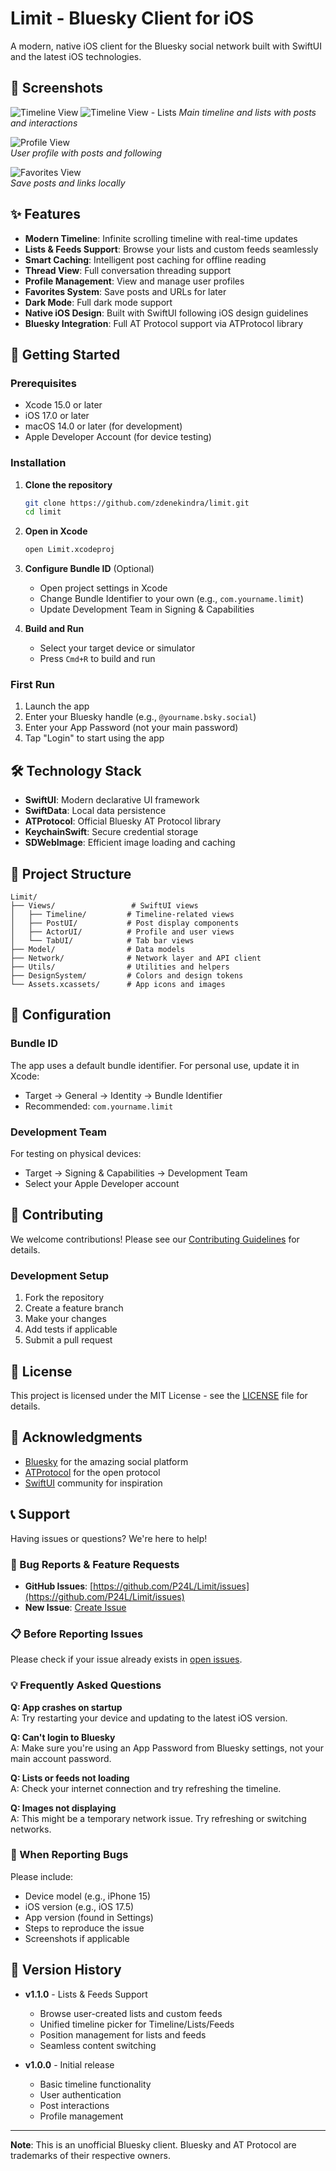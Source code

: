 # Limit - Bluesky Client for iOS

A modern, native iOS client for the Bluesky social network built with SwiftUI and the latest iOS technologies.

## 📱 Screenshots

<!-- Add your screenshots here -->
<!-- 
To add screenshots:
1. Take screenshots in Xcode simulator (Cmd+Shift+4)
2. Save them to screenshots/ folder
3. Update these placeholders with actual image paths
-->

![Timeline View](Images/Img1.png) 
![Timeline View - Lists](Images/Img4.png)
*Main timeline and lists with posts and interactions*

![Profile View](Images/Img2.png)  
*User profile with posts and following*

![Favorites View](Images/Img3.png)  
*Save posts and links locally*

## ✨ Features

- **Modern Timeline**: Infinite scrolling timeline with real-time updates
- **Lists & Feeds Support**: Browse your lists and custom feeds seamlessly
- **Smart Caching**: Intelligent post caching for offline reading
- **Thread View**: Full conversation threading support
- **Profile Management**: View and manage user profiles
- **Favorites System**: Save posts and URLs for later
- **Dark Mode**: Full dark mode support
- **Native iOS Design**: Built with SwiftUI following iOS design guidelines
- **Bluesky Integration**: Full AT Protocol support via ATProtocol library

## 🚀 Getting Started

### Prerequisites

- Xcode 15.0 or later
- iOS 17.0 or later
- macOS 14.0 or later (for development)
- Apple Developer Account (for device testing)

### Installation

1. **Clone the repository**
   ```bash
   git clone https://github.com/zdenekindra/limit.git
   cd limit
   ```

2. **Open in Xcode**
   ```bash
   open Limit.xcodeproj
   ```

3. **Configure Bundle ID** (Optional)
   - Open project settings in Xcode
   - Change Bundle Identifier to your own (e.g., `com.yourname.limit`)
   - Update Development Team in Signing & Capabilities

4. **Build and Run**
   - Select your target device or simulator
   - Press `Cmd+R` to build and run

### First Run

1. Launch the app
2. Enter your Bluesky handle (e.g., `@yourname.bsky.social`)
3. Enter your App Password (not your main password)
4. Tap "Login" to start using the app

## 🛠️ Technology Stack

- **SwiftUI**: Modern declarative UI framework
- **SwiftData**: Local data persistence
- **ATProtocol**: Official Bluesky AT Protocol library
- **KeychainSwift**: Secure credential storage
- **SDWebImage**: Efficient image loading and caching

## 📁 Project Structure

```
Limit/
├── Views/                 # SwiftUI views
│   ├── Timeline/         # Timeline-related views
│   ├── PostUI/           # Post display components
│   ├── ActorUI/          # Profile and user views
│   └── TabUI/            # Tab bar views
├── Model/                # Data models
├── Network/              # Network layer and API client
├── Utils/                # Utilities and helpers
├── DesignSystem/         # Colors and design tokens
└── Assets.xcassets/      # App icons and images
```

## 🔧 Configuration

### Bundle ID
The app uses a default bundle identifier. For personal use, update it in Xcode:
- Target → General → Identity → Bundle Identifier
- Recommended: `com.yourname.limit`

### Development Team
For testing on physical devices:
- Target → Signing & Capabilities → Development Team
- Select your Apple Developer account

## 🤝 Contributing

We welcome contributions! Please see our [Contributing Guidelines](CONTRIBUTING.md) for details.

### Development Setup
1. Fork the repository
2. Create a feature branch
3. Make your changes
4. Add tests if applicable
5. Submit a pull request

## 📄 License

This project is licensed under the MIT License - see the [LICENSE](LICENSE) file for details.

## 🙏 Acknowledgments

- [Bluesky](https://bsky.app) for the amazing social platform
- [ATProtocol](https://atproto.com) for the open protocol
- [SwiftUI](https://developer.apple.com/xcode/swiftui/) community for inspiration

## 📞 Support

Having issues or questions? We're here to help!

### 🐛 Bug Reports & Feature Requests
- **GitHub Issues**: [https://github.com/P24L/Limit/issues](https://github.com/P24L/Limit/issues)
- **New Issue**: [Create Issue](https://github.com/P24L/Limit/issues/new)

### 📋 Before Reporting Issues
Please check if your issue already exists in [open issues](https://github.com/P24L/Limit/issues).

### 💡 Frequently Asked Questions

**Q: App crashes on startup**  
A: Try restarting your device and updating to the latest iOS version.

**Q: Can't login to Bluesky**  
A: Make sure you're using an App Password from Bluesky settings, not your main account password.

**Q: Lists or feeds not loading**  
A: Check your internet connection and try refreshing the timeline.

**Q: Images not displaying**  
A: This might be a temporary network issue. Try refreshing or switching networks.

### 📱 When Reporting Bugs
Please include:
- Device model (e.g., iPhone 15)
- iOS version (e.g., iOS 17.5)
- App version (found in Settings)
- Steps to reproduce the issue
- Screenshots if applicable

## 🔄 Version History

- **v1.1.0** - Lists & Feeds Support
  - Browse user-created lists and custom feeds
  - Unified timeline picker for Timeline/Lists/Feeds
  - Position management for lists and feeds
  - Seamless content switching
  
- **v1.0.0** - Initial release
  - Basic timeline functionality
  - User authentication
  - Post interactions
  - Profile management

---

**Note**: This is an unofficial Bluesky client. Bluesky and AT Protocol are trademarks of their respective owners. 